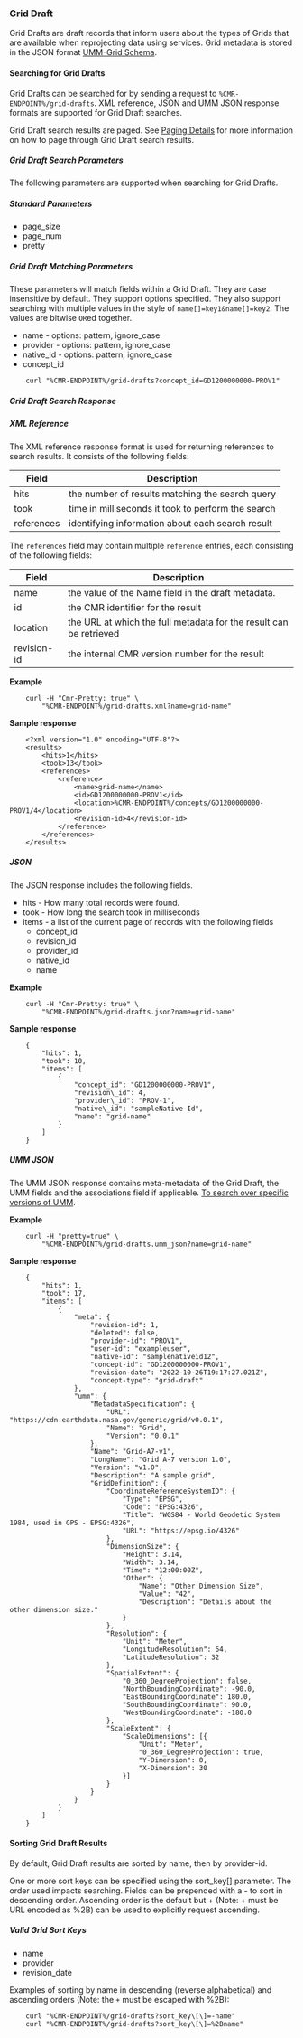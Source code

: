 ### <a name="grid-draft"></a> Grid Draft

Grid Drafts are draft records that inform users about the types of Grids that are available when reprojecting data using services. Grid metadata is stored in the JSON format [UMM-Grid Schema](https://git.earthdata.nasa.gov/projects/EMFD/repos/otherschemas/browse/grid).

#### <a name="searching-for-grid-drafts"></a> Searching for Grid Drafts

Grid Drafts can be searched for by sending a request to `%CMR-ENDPOINT%/grid-drafts`. XML reference, JSON and UMM JSON response formats are supported for Grid Draft searches.

Grid Draft search results are paged. See [Paging Details](#paging-details) for more information on how to page through Grid Draft search results.

##### <a name="grid-draft-search-params"></a> Grid Draft Search Parameters

The following parameters are supported when searching for Grid Drafts.

##### Standard Parameters

* page\_size
* page\_num
* pretty

##### Grid Draft Matching Parameters

These parameters will match fields within a Grid Draft. They are case insensitive by default. They support options specified. They also support searching with multiple values in the style of `name[]=key1&name[]=key2`. The values are bitwise `OR`ed together.

* name - options: pattern, ignore\_case
* provider - options: pattern, ignore\_case
* native\_id - options: pattern, ignore\_case
* concept\_id

```
    curl "%CMR-ENDPOINT%/grid-drafts?concept_id=GD1200000000-PROV1"
```

##### <a name="grid-draft-search-response"></a> Grid Draft Search Response

##### XML Reference

The XML reference response format is used for returning references to search results. It consists of the following fields:

| Field      | Description                                        |
| ---------- | -------------------------------------------------- |
| hits       | the number of results matching the search query    |
| took       | time in milliseconds it took to perform the search |
| references | identifying information about each search result   |

The `references` field may contain multiple `reference` entries, each consisting of the following fields:

| Field       | Description                                                        |
| ----------- | ------------------------------------------------------------------ |
| name        | the value of the Name field in the draft metadata.      |
| id          | the CMR identifier for the result                                  |
| location    | the URL at which the full metadata for the result can be retrieved |
| revision-id | the internal CMR version number for the result                     |

__Example__

```
    curl -H "Cmr-Pretty: true" \
        "%CMR-ENDPOINT%/grid-drafts.xml?name=grid-name"
```

__Sample response__

```
    <?xml version="1.0" encoding="UTF-8"?>
    <results>
        <hits>1</hits>
        <took>13</took>
        <references>
            <reference>
                <name>grid-name</name>
                <id>GD1200000000-PROV1</id>
                <location>%CMR-ENDPOINT%/concepts/GD1200000000-PROV1/4</location>
                <revision-id>4</revision-id>
            </reference>
        </references>
    </results>
```

##### JSON

The JSON response includes the following fields.

* hits - How many total records were found.
* took - How long the search took in milliseconds
* items - a list of the current page of records with the following fields
  * concept\_id
  * revision\_id
  * provider\_id
  * native\_id
  * name

__Example__

```
    curl -H "Cmr-Pretty: true" \
        "%CMR-ENDPOINT%/grid-drafts.json?name=grid-name"
```

__Sample response__

```
    {
        "hits": 1,
        "took": 10,
        "items": [
            {
                "concept_id": "GD1200000000-PROV1",
                "revision\_id": 4,
                "provider\_id": "PROV-1",
                "native\_id": "sampleNative-Id",
                "name": "grid-name"
            }
        ]
    }
```

##### UMM JSON

The UMM JSON response contains meta-metadata of the Grid Draft, the UMM fields and the associations field if applicable. [To search over specific versions of UMM](#umm-json).

__Example__

```
    curl -H "pretty=true" \
        "%CMR-ENDPOINT%/grid-drafts.umm_json?name=grid-name"
```

__Sample response__

```
    {
        "hits": 1,
        "took": 17,
        "items": [
            {
                "meta": {
                    "revision-id": 1,
                    "deleted": false,
                    "provider-id": "PROV1",
                    "user-id": "exampleuser",
                    "native-id": "samplenativeid12",
                    "concept-id": "GD1200000000-PROV1",
                    "revision-date": "2022-10-26T19:17:27.021Z",
                    "concept-type": "grid-draft"
                },
                "umm": {
                    "MetadataSpecification": {
                        "URL": "https://cdn.earthdata.nasa.gov/generic/grid/v0.0.1",
                        "Name": "Grid",
                        "Version": "0.0.1"
                    },
                    "Name": "Grid-A7-v1",
                    "LongName": "Grid A-7 version 1.0",
                    "Version": "v1.0",
                    "Description": "A sample grid",
                    "GridDefinition": {
                        "CoordinateReferenceSystemID": {
                            "Type": "EPSG",
                            "Code": "EPSG:4326",
                            "Title": "WGS84 - World Geodetic System 1984, used in GPS - EPSG:4326",
                            "URL": "https://epsg.io/4326"
                        },
                        "DimensionSize": {
                            "Height": 3.14,
                            "Width": 3.14,
                            "Time": "12:00:00Z",
                            "Other": {
                                "Name": "Other Dimension Size",
                                "Value": "42",
                                "Description": "Details about the other dimension size."
                            }
                        },
                        "Resolution": {
                            "Unit": "Meter",
                            "LongitudeResolution": 64,
                            "LatitudeResolution": 32
                        },
                        "SpatialExtent": {
                            "0_360_DegreeProjection": false,
                            "NorthBoundingCoordinate": -90.0,
                            "EastBoundingCoordinate": 180.0,
                            "SouthBoundingCoordinate": 90.0,
                            "WestBoundingCoordinate": -180.0
                        },
                        "ScaleExtent": {
                            "ScaleDimensions": [{
                                "Unit": "Meter",
                                "0_360_DegreeProjection": true,
                                "Y-Dimension": 0,
                                "X-Dimension": 30
                            }]
                        }
                    }
                }
            }
        ]
    }
```

#### <a name="sorting-grid-draft-results"></a> Sorting Grid Draft Results

By default, Grid Draft results are sorted by name, then by provider-id.

One or more sort keys can be specified using the sort_key[] parameter. The order used impacts searching. Fields can be prepended with a - to sort in descending order. Ascending order is the default but + (Note: + must be URL encoded as %2B) can be used to explicitly request ascending.

##### Valid Grid Sort Keys

* name
* provider
* revision_date

Examples of sorting by name in descending (reverse alphabetical) and ascending orders (Note: the `+` must be escaped with %2B):

```
    curl "%CMR-ENDPOINT%/grid-drafts?sort_key\[\]=-name"
    curl "%CMR-ENDPOINT%/grid-drafts?sort_key\[\]=%2Bname"
```
